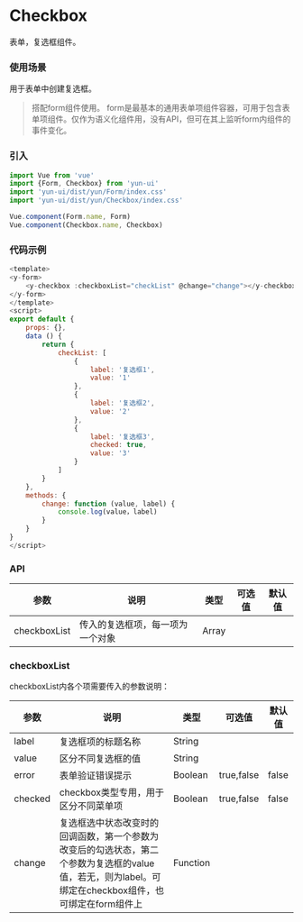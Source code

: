 # Checkbox

表单，复选框组件。

### 使用场景

用于表单中创建复选框。

> 搭配form组件使用。
> form是最基本的通用表单项组件容器，可用于包含表单项组件。仅作为语义化组件用，没有API，但可在其上监听form内组件的事件变化。

### 引入

``` javascript
import Vue from 'vue'
import {Form, Checkbox} from 'yun-ui'
import 'yun-ui/dist/yun/Form/index.css'
import 'yun-ui/dist/yun/Checkbox/index.css'

Vue.component(Form.name, Form)
Vue.component(Checkbox.name, Checkbox)
```

### 代码示例

``` javascript
<template>
<y-form>
    <y-checkbox :checkboxList="checkList" @change="change"></y-checkbox>
</y-form>
</template>
<script>
export default {
    props: {},
    data () {
        return {
            checkList: [
                {
                    label: '复选框1',
                    value: '1'
                },
                {
                    label: '复选框2',
                    value: '2'
                },
                {
                    label: '复选框3',
                    checked: true,
                    value: '3'
                }
            ]
        }
    },
    methods: {
        change: function (value, label) {
            console.log(value，label)
        }
    }
}
</script>
```

### API

|      参数      |    说明    |    类型    |       可选值    |      默认值   |
|     ----      |   ----     |   ----    |      ----      |     ----     |
|checkboxList|   传入的复选框项，每一项为一个对象  |   Array  |  |       |


### checkboxList

checkboxList内各个项需要传入的参数说明：

|      参数     |     说明        |    类型    |       可选值    |      默认值   |
|     ----     |     ----     |   ----    |      ----      |     ----     |
|     label    | 复选框项的标题名称  |   String  |              |              |
|     value     |  区分不同复选框的值         |   String  |             |               |
|    error  | 表单验证错误提示    |   Boolean  | true,false | false |
|    checked  | checkbox类型专用，用于区分不同菜单项  |   Boolean |  true,false  | false |
|    change   | 复选框选中状态改变时的回调函数，第一个参数为改变后的勾选状态，第二个参数为复选框的value值，若无，则为label。可绑定在checkbox组件，也可绑定在form组件上|   Function |  |  |
